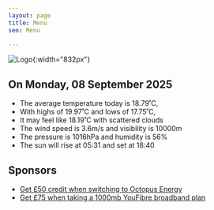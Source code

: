 ```yaml
---
layout: page
title: Menu
seo: Menu

---
```


![Logo](/images/logo.jpg){:width="832px"}

<!-- weather_marker starts -->
## On Monday, 08 September 2025

- The average temperature today is 18.79˚C,
- With highs of 19.97˚C and lows of 17.75˚C,
- It may feel like 18.19˚C with scattered clouds
- The wind speed is 3.6m/s and visibility is 10000m
- The pressure is 1016hPa and humidity is 56%
- The sun will rise at 05:31 and set at 18:40

<!-- weather_marker ends -->

## Sponsors

- [Get £50 credit when switching to Octopus Energy](https://bit.ly/3oD1nnS)
- [Get £75 when taking a 1000mb YouFibre broadband plan](https://aklam.io/91zWhU?)

